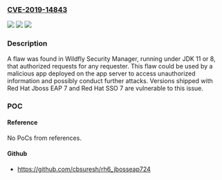 ### [CVE-2019-14843](https://cve.mitre.org/cgi-bin/cvename.cgi?name=CVE-2019-14843)
![](https://img.shields.io/static/v1?label=Product&message=wildfly-security-manager&color=blue)
![](https://img.shields.io/static/v1?label=Version&message=%3D%20As%20shipped%20with%20Red%20Hat%20Jboss%20EAP%207%20and%20Red%20Hat%20SSO%207%20&color=brighgreen)
![](https://img.shields.io/static/v1?label=Vulnerability&message=CWE-592&color=brighgreen)

### Description

A flaw was found in Wildfly Security Manager, running under JDK 11 or 8, that authorized requests for any requester. This flaw could be used by a malicious app deployed on the app server to access unauthorized information and possibly conduct further attacks. Versions shipped with Red Hat Jboss EAP 7 and Red Hat SSO 7 are vulnerable to this issue.

### POC

#### Reference
No PoCs from references.

#### Github
- https://github.com/cbsuresh/rh6_jbosseap724

